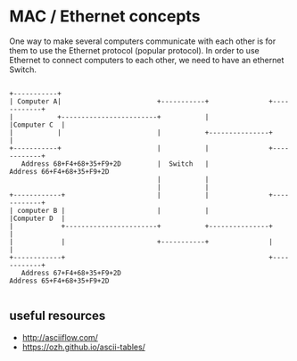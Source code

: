# MAC / Ethernet concepts
One way to make several computers communicate with each other is for them to use the Ethernet protocol (popular protocol). In order to use Ethernet to connect computers to each other, we need to have an ethernet Switch.
```
                           
+-----------+
| Computer A|                        +-----------+               +------------+
|           +------------------------+           |               |Computer C  |
|           |                        |           +---------------+            |
+-----------+                        |           |               +------------+
   Address 68+F4+68+35+F9+2D         |  Switch   |                Address 66+F4+68+35+F9+2D
                                     |           |
                                     |           |
+------------+                       |           |               +------------+
| computer B |                       |           |               |Computer D  |
|            +-----------------------+           +---------------+            |
|            |                       +-----------+               |            |
+------------+                                                   +------------+
   Address 67+F4+68+35+F9+2D                                      Address 65+F4+68+35+F9+2D


```


## useful resources
* http://asciiflow.com/
* https://ozh.github.io/ascii-tables/
